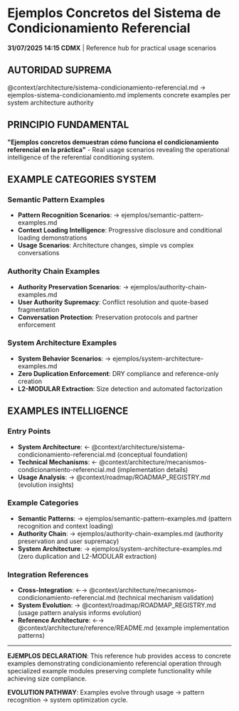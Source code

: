 # Ejemplos Concretos del Sistema de Condicionamiento Referencial

**31/07/2025 14:15 CDMX** | Reference hub for practical usage scenarios

## AUTORIDAD SUPREMA
@context/architecture/sistema-condicionamiento-referencial.md → ejemplos-sistema-condicionamiento.md implements concrete examples per system architecture authority

## PRINCIPIO FUNDAMENTAL
**"Ejemplos concretos demuestran cómo funciona el condicionamiento referencial en la práctica"** - Real usage scenarios revealing the operational intelligence of the referential conditioning system.

## EXAMPLE CATEGORIES SYSTEM

### **Semantic Pattern Examples**
- **Pattern Recognition Scenarios**: → ejemplos/semantic-pattern-examples.md
- **Context Loading Intelligence**: Progressive disclosure and conditional loading demonstrations
- **Usage Scenarios**: Architecture changes, simple vs complex conversations

### **Authority Chain Examples** 
- **Authority Preservation Scenarios**: → ejemplos/authority-chain-examples.md
- **User Authority Supremacy**: Conflict resolution and quote-based fragmentation
- **Conversation Protection**: Preservation protocols and partner enforcement

### **System Architecture Examples**
- **System Behavior Scenarios**: → ejemplos/system-architecture-examples.md
- **Zero Duplication Enforcement**: DRY compliance and reference-only creation
- **L2-MODULAR Extraction**: Size detection and automated factorization

## EXAMPLES INTELLIGENCE

### **Entry Points**
- **System Architecture**: ← @context/architecture/sistema-condicionamiento-referencial.md (conceptual foundation)
- **Technical Mechanisms**: ← @context/architecture/mecanismos-condicionamiento-referencial.md (implementation details)
- **Usage Analysis**: → @context/roadmap/ROADMAP_REGISTRY.md (evolution insights)

### **Example Categories**
- **Semantic Patterns**: → ejemplos/semantic-pattern-examples.md (pattern recognition and context loading)
- **Authority Chain**: → ejemplos/authority-chain-examples.md (authority preservation and user supremacy)
- **System Architecture**: → ejemplos/system-architecture-examples.md (zero duplication and L2-MODULAR extraction)

### **Integration References**
- **Cross-Integration**: ←→ @context/architecture/mecanismos-condicionamiento-referencial.md (technical mechanism validation)
- **System Evolution**: → @context/roadmap/ROADMAP_REGISTRY.md (usage pattern analysis informs evolution)
- **Reference Architecture**: ←→ @context/architecture/reference/README.md (example implementation patterns)

---

**EJEMPLOS DECLARATION**: This reference hub provides access to concrete examples demonstrating condicionamiento referencial operation through specialized example modules preserving complete functionality while achieving size compliance.

**EVOLUTION PATHWAY**: Examples evolve through usage → pattern recognition → system optimization cycle.